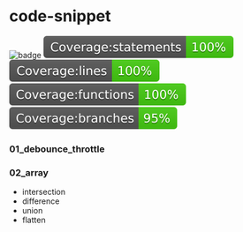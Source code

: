 # code-snippet 

![badge](https://github.com/lalalazero/code-snippet/workflows/Install%20and%20Test/badge.svg)
![badge](./coverage/badge-statements.svg)
![badge](./coverage/badge-lines.svg)
![badge](./coverage/badge-functions.svg)
![badge](./coverage/badge-branches.svg)

### 01_debounce_throttle
### 02_array
- intersection
- difference
- union
- flatten